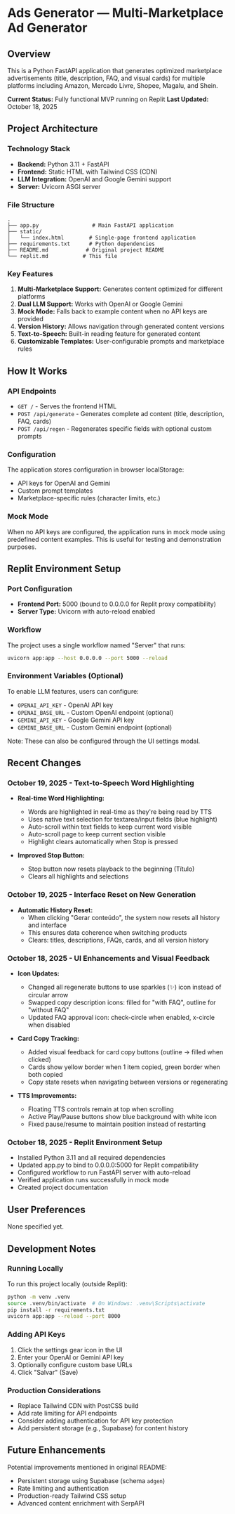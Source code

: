 # Ads Generator — Multi-Marketplace Ad Generator

## Overview

This is a Python FastAPI application that generates optimized marketplace advertisements (title, description, FAQ, and visual cards) for multiple platforms including Amazon, Mercado Livre, Shopee, Magalu, and Shein.

**Current Status:** Fully functional MVP running on Replit
**Last Updated:** October 18, 2025

## Project Architecture

### Technology Stack
- **Backend:** Python 3.11 + FastAPI
- **Frontend:** Static HTML with Tailwind CSS (CDN)
- **LLM Integration:** OpenAI and Google Gemini support
- **Server:** Uvicorn ASGI server

### File Structure
```
.
├── app.py                 # Main FastAPI application
├── static/
│   └── index.html        # Single-page frontend application
├── requirements.txt      # Python dependencies
├── README.md            # Original project README
└── replit.md           # This file
```

### Key Features
1. **Multi-Marketplace Support:** Generates content optimized for different platforms
2. **Dual LLM Support:** Works with OpenAI or Google Gemini
3. **Mock Mode:** Falls back to example content when no API keys are provided
4. **Version History:** Allows navigation through generated content versions
5. **Text-to-Speech:** Built-in reading feature for generated content
6. **Customizable Templates:** User-configurable prompts and marketplace rules

## How It Works

### API Endpoints
- `GET /` - Serves the frontend HTML
- `POST /api/generate` - Generates complete ad content (title, description, FAQ, cards)
- `POST /api/regen` - Regenerates specific fields with optional custom prompts

### Configuration
The application stores configuration in browser localStorage:
- API keys for OpenAI and Gemini
- Custom prompt templates
- Marketplace-specific rules (character limits, etc.)

### Mock Mode
When no API keys are configured, the application runs in mock mode using predefined content examples. This is useful for testing and demonstration purposes.

## Replit Environment Setup

### Port Configuration
- **Frontend Port:** 5000 (bound to 0.0.0.0 for Replit proxy compatibility)
- **Server Type:** Uvicorn with auto-reload enabled

### Workflow
The project uses a single workflow named "Server" that runs:
```bash
uvicorn app:app --host 0.0.0.0 --port 5000 --reload
```

### Environment Variables (Optional)
To enable LLM features, users can configure:
- `OPENAI_API_KEY` - OpenAI API key
- `OPENAI_BASE_URL` - Custom OpenAI endpoint (optional)
- `GEMINI_API_KEY` - Google Gemini API key
- `GEMINI_BASE_URL` - Custom Gemini endpoint (optional)

Note: These can also be configured through the UI settings modal.

## Recent Changes

### October 19, 2025 - Text-to-Speech Word Highlighting
- **Real-time Word Highlighting:**
  - Words are highlighted in real-time as they're being read by TTS
  - Uses native text selection for textarea/input fields (blue highlight)
  - Auto-scroll within text fields to keep current word visible
  - Auto-scroll page to keep current section visible
  - Highlight clears automatically when Stop is pressed

- **Improved Stop Button:**
  - Stop button now resets playback to the beginning (Título)
  - Clears all highlights and selections

### October 19, 2025 - Interface Reset on New Generation
- **Automatic History Reset:**
  - When clicking "Gerar conteúdo", the system now resets all history and interface
  - This ensures data coherence when switching products
  - Clears: titles, descriptions, FAQs, cards, and all version history

### October 18, 2025 - UI Enhancements and Visual Feedback
- **Icon Updates:**
  - Changed all regenerate buttons to use sparkles (✨) icon instead of circular arrow
  - Swapped copy description icons: filled for "with FAQ", outline for "without FAQ"
  - Updated FAQ approval icon: check-circle when enabled, x-circle when disabled
  
- **Card Copy Tracking:**
  - Added visual feedback for card copy buttons (outline → filled when clicked)
  - Cards show yellow border when 1 item copied, green border when both copied
  - Copy state resets when navigating between versions or regenerating
  
- **TTS Improvements:**
  - Floating TTS controls remain at top when scrolling
  - Active Play/Pause buttons show blue background with white icon
  - Fixed pause/resume to maintain position instead of restarting

### October 18, 2025 - Replit Environment Setup
- Installed Python 3.11 and all required dependencies
- Updated app.py to bind to 0.0.0.0:5000 for Replit compatibility
- Configured workflow to run FastAPI server with auto-reload
- Verified application runs successfully in mock mode
- Created project documentation

## User Preferences

None specified yet.

## Development Notes

### Running Locally
To run this project locally (outside Replit):
```bash
python -m venv .venv
source .venv/bin/activate  # On Windows: .venv\Scripts\activate
pip install -r requirements.txt
uvicorn app:app --reload --port 8000
```

### Adding API Keys
1. Click the settings gear icon in the UI
2. Enter your OpenAI or Gemini API key
3. Optionally configure custom base URLs
4. Click "Salvar" (Save)

### Production Considerations
- Replace Tailwind CDN with PostCSS build
- Add rate limiting for API endpoints
- Consider adding authentication for API key protection
- Add persistent storage (e.g., Supabase) for content history

## Future Enhancements

Potential improvements mentioned in original README:
- Persistent storage using Supabase (schema `adgen`)
- Rate limiting and authentication
- Production-ready Tailwind CSS setup
- Advanced content enrichment with SerpAPI
